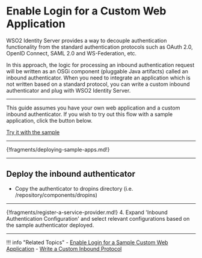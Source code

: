 # Enable Login for a Custom Web Application

WSO2 Identity Server provides a way to decouple authentication functionality from the standard authentication
protocols such as OAuth 2.0, OpenID Connect, SAML 2.0 and WS-Federation, etc. 

In this approach, the logic for processing an inbound authentication request will be written as an OSGi component (pluggable Java artifacts) called an inbound authenticator.
When you need to integrate an application which is not written based on a standard protocol, you can write a custom inbound authenticator and plug with WSO2 Identity Server.

---

This guide assumes you have your own web application and a custom inbound authenticator. If you wish to try out this flow with a sample application, click the button below. 

<a class="samplebtn_a" href="../../../quick-starts/webapp-custom-sample" rel="nofollow noopener">Try it with the sample</a>

----
{!fragments/deploying-sample-apps.md!}

----

## Deploy the inbound authenticator

- Copy the authenticator to dropins directory (i.e. /repository/components/dropins)

----

{!fragments/register-a-service-provider.md!}
4. Expand 'Inbound Authentication Configuration' and select relevant configurations based on the sample authenticator deployed.

----

!!! info "Related Topics"
    - [Enable Login for a Sample Custom Web Application](../../../quick-starts/webapp-custom-sample)
    - [Write a Custom Inbound Protocol](inserlink)